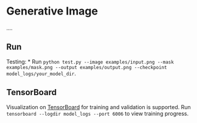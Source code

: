 # Generative Image 


....

## Run

Testing:
    * Run `python test.py --image examples/input.png --mask examples/mask.png --output examples/output.png --checkpoint model_logs/your_model_dir`.


## TensorBoard

Visualization on [TensorBoard](https://www.tensorflow.org/programmers_guide/summaries_and_tensorboard) for training and validation is supported. Run `tensorboard --logdir model_logs --port 6006` to view training progress.

